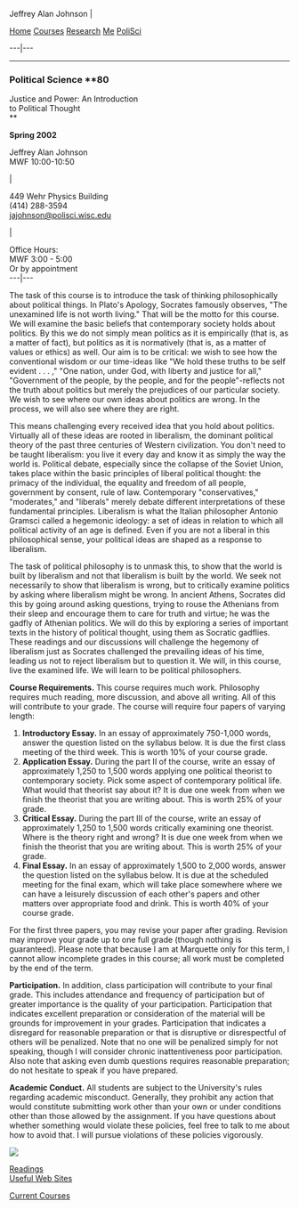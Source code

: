 Jeffrey Alan Johnson |

[Home](../index.html) [Courses](index.html) [Research](../research/index.html)
[Me](../me/index.html) [PoliSci](http://www.polisci.wisc.edu/)  
  
---|---  
  
* * *



### **Political Science** **80  
 Justice and Power: An Introduction  
to Political Thought  
**

**Spring 2002**

Jeffrey Alan Johnson  
MWF 10:00-10:50

|

449 Wehr Physics Building  
(414) 288-3594  
[jajohnson@polisci.wisc.edu](mailto:jajohnson@polisci.wisc.edu)

|

Office Hours:  
MWF 3:00 - 5:00  
Or by appointment  
---|---  
  
The task of this course is to introduce the task of thinking philosophically
about political things. In Plato's Apology, Socrates famously observes, "The
unexamined life is not worth living." That will be the motto for this course.
We will examine the basic beliefs that contemporary society holds about
politics. By this we do not simply mean politics as it is empirically (that
is, as a matter of fact), but politics as it is normatively (that is, as a
matter of values or ethics) as well. Our aim is to be critical: we wish to see
how the conventional wisdom or our time-ideas like "We hold these truths to be
self evident . . . ," "One nation, under God, with liberty and justice for
all," "Government of the people, by the people, and for the people"-reflects
not the truth about politics but merely the prejudices of our particular
society. We wish to see where our own ideas about politics are wrong. In the
process, we will also see where they are right.

This means challenging every received idea that you hold about politics.
Virtually all of these ideas are rooted in liberalism, the dominant political
theory of the past three centuries of Western civilization. You don't need to
be taught liberalism: you live it every day and know it as simply the way the
world is. Political debate, especially since the collapse of the Soviet Union,
takes place within the basic principles of liberal political thought: the
primacy of the individual, the equality and freedom of all people, government
by consent, rule of law. Contemporary "conservatives," "moderates," and
"liberals" merely debate different interpretations of these fundamental
principles. Liberalism is what the Italian philosopher Antonio Gramsci called
a hegemonic ideology: a set of ideas in relation to which all political
activity of an age is defined. Even if you are not a liberal in this
philosophical sense, your political ideas are shaped as a response to
liberalism.

The task of political philosophy is to unmask this, to show that the world is
built by liberalism and not that liberalism is built by the world. We seek not
necessarily to show that liberalism is wrong, but to critically examine
politics by asking where liberalism might be wrong. In ancient Athens,
Socrates did this by going around asking questions, trying to rouse the
Athenians from their sleep and encourage them to care for truth and virtue; he
was the gadfly of Athenian politics. We will do this by exploring a series of
important texts in the history of political thought, using them as Socratic
gadflies. These readings and our discussions will challenge the hegemony of
liberalism just as Socrates challenged the prevailing ideas of his time,
leading us not to reject liberalism but to question it. We will, in this
course, live the examined life. We will learn to be political philosophers.

**Course Requirements.** This course requires much work. Philosophy requires
much reading, more discussion, and above all writing. All of this will
contribute to your grade. The course will require four papers of varying
length:

  1. **Introductory Essay.** In an essay of approximately 750-1,000 words, answer the question listed on the syllabus below. It is due the first class meeting of the third week. This is worth 10% of your course grade.
  2. **Application Essay.** During the part II of the course, write an essay of approximately 1,250 to 1,500 words applying one political theorist to contemporary society. Pick some aspect of contemporary political life. What would that theorist say about it? It is due one week from when we finish the theorist that you are writing about. This is worth 25% of your grade.
  3. **Critical Essay.** During the part III of the course, write an essay of approximately 1,250 to 1,500 words critically examining one theorist. Where is the theory right and wrong? It is due one week from when we finish the theorist that you are writing about. This is worth 25% of your grade.
  4. **Final Essay.** In an essay of approximately 1,500 to 2,000 words, answer the question listed on the syllabus below. It is due at the scheduled meeting for the final exam, which will take place somewhere where we can have a leisurely discussion of each other's papers and other matters over appropriate food and drink. This is worth 40% of your course grade.

For the first three papers, you may revise your paper after grading. Revision
may improve your grade up to one full grade (though nothing is guaranteed).
Please note that because I am at Marquette only for this term, I cannot allow
incomplete grades in this course; all work must be completed by the end of the
term.

**Participation.** In addition, class participation will contribute to your
final grade. This includes attendance and frequency of participation but of
greater importance is the quality of your participation. Participation that
indicates excellent preparation or consideration of the material will be
grounds for improvement in your grades. Participation that indicates a
disregard for reasonable preparation or that is disruptive or disrespectful of
others will be penalized. Note that no one will be penalized simply for not
speaking, though I will consider chronic inattentiveness poor participation.
Also note that asking even dumb questions requires reasonable preparation; do
not hesitate to speak if you have prepared.

**Academic Conduct.** All students are subject to the University's rules
regarding academic misconduct. Generally, they prohibit any action that would
constitute submitting work other than your own or under conditions other than
those allowed by the assignment. If you have questions about whether something
would violate these policies, feel free to talk to me about how to avoid that.
I will pursue violations of these policies vigorously.  

![](../images/courses.jpg)

[Readings](80readings.html)  
[Useful Web Sites](links.html)

[Current Courses](index.html)

